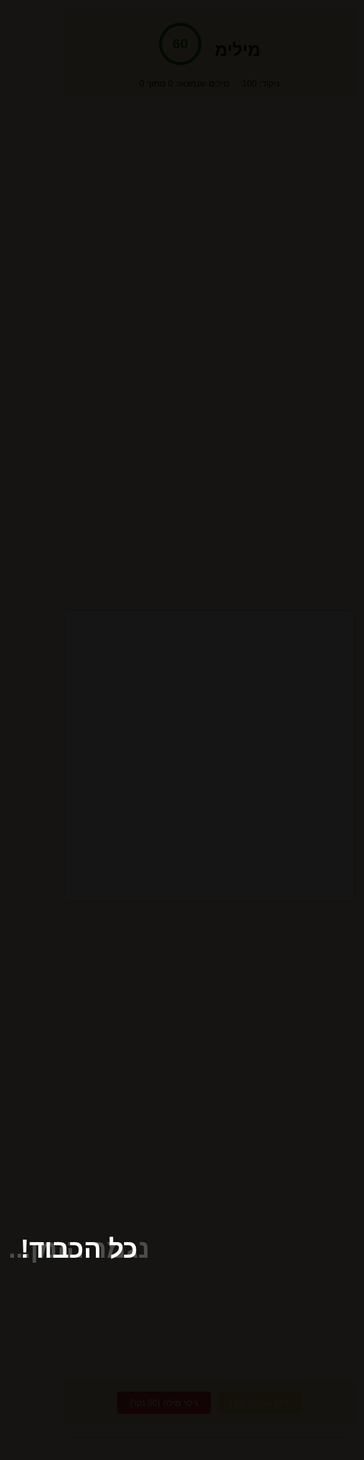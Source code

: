 <!DOCTYPE html>
<html lang="he" dir="rtl">
  <head>
    <meta charset="UTF-8" />
    <meta name="viewport" content="width=device-width, initial-scale=1.0" />
    <title>מילימ</title>
    <link rel="icon" href="favicon.ico" type="image/x-icon" />
    <style>
      /* סגנונות בסיסיים */
      html,
      body {
        margin: 0;
        padding: 0 2%;
        width: 100%;
        height: 100%;
        box-sizing: border-box;
        font-family: Arial, sans-serif;
        background-color: #e8ddc5;
        direction: rtl;
      }
      .hidden {
        display: none;
      }
      /* סגנונות overlay */
      .overlay {
        position: fixed;
        top: 0;
        left: 0;
        width: 100vw;
        height: 100vh;
        background-color: rgba(0, 0, 0, 0.7);
        z-index: 9999;
        display: flex;
        justify-content: center;
        align-items: center;
      }
      .overlay-message {
        color: #fff;
        font-size: 3em;
        font-weight: bold;
        text-align: center;
      }
      .container {
        display: flex;
        flex-direction: column;
        height: 100vh;
      }
      header {
        flex: 0 0 auto;
        background-color: #eac8949c;
        border: 2px solid #ccc;
        border-radius: 10px;
        padding: 10px;
        margin-top: 15px;
        text-align: center;
      }
      .header-row {
        display: flex;
        align-items: center;
        justify-content: center;
        gap: 20px;
        max-width: 800px;
        margin: 0 auto;
      }
      .info-row {
        display: flex;
        justify-content: center;
        gap: 20px;
        margin-top: 10px;
      }
      .grid {
        flex: 1;
        position: relative;
        overflow: hidden;
        max-height: 50vh;
      }
      .grid-container {
        position: absolute;
        top: 0;
        bottom: 0;
        left: 0;
        right: 0;
        margin: auto;
        display: grid;
        grid-template-columns: repeat(8, 1fr);
        grid-template-rows: repeat(8, 1fr);
        gap: 5px;
        max-width: 100%;
        max-height: 100%;
        aspect-ratio: 1;
        background-color: #eeeeee;
        box-sizing: border-box;
        border: 2px solid #ccc;
        border-radius: 10px;
      }
      .cell {
        background-color: #ffffff;
        border: 1px solid #000000;
        border-radius: 5px;
        display: flex;
        justify-content: center;
        align-items: center;
        font-size: calc(1.5vmin + 1.5vmax);
        font-weight: 800;
        cursor: pointer;
        aspect-ratio: 1;
      }
      .cell.selected {
        background-color: #d3d3d3;
      }
      .cell.found {
        background-color: #90ee90;
      }
      .cell.error {
        background-color: #ff0000;
        transition: background-color 1s ease-out;
      }
      .controls {
        flex: 0 0 auto;
        background-color: #eac8949c;
        border-top: 1px solid #ddd;
        display: flex;
        justify-content: center;
        align-items: center;
      }
      .controls button {
        padding: 10px 20px;
        font-size: 1em;
        margin: 5px;
        cursor: pointer;
        border: none;
        border-radius: 5px;
        color: #ffffff;
        transition: background-color 0.3s;
      }
      #hint-button {
        background-color: #deae73;
      }
      #hint-button:hover {
        background-color: #c69663;
      }
      #solution-button {
        background-color: #c73131;
      }
      #solution-button:hover {
        background-color: #a12121;
      }
      #word-list {
        font-size: 1em;
        margin: 5px 0;
        display: flex;
        align-items: center;
        justify-content: center;
        text-align: center;
        white-space: pre-wrap;
      }
      #word-list span.found {
        text-decoration: line-through;
        color: #999;
      }
      .controls,
      #word-list {
        border: 2px solid #ccc;
        border-radius: 10px;
        padding: 10px;
        margin-bottom: 15px;
      }
      #time-text {
        font-size: 32px;
        fill: green;
        font-weight: bold;
        transform: translateY(2px);
      }
      #countdown-circle {
        stroke: green;
      }
      @keyframes pulse-animation {
        0% {
          transform: scale(1);
        }
        50% {
          transform: scale(1.2);
        }
        100% {
          transform: scale(1);
        }
      }
      .pulse {
        animation: pulse-animation 0.5s ease;
      }
      button.disabled {
        opacity: 0.5;
        cursor: not-allowed;
        pointer-events: none;
      }
      #hint-button.disabled {
        background-color: #b3b380;
      }
      #solution-button.disabled {
        background-color: #d3b2b2;
      }
    </style>
  </head>
  <body>
    <!-- האוברליי של מצב סיום -->
    <div id="timeout-overlay" class="overlay hidden">
      <div class="overlay-message">נגמר הזמן...</div>
    </div>
    <div id="win-overlay" class="overlay hidden">
      <div class="overlay-message">כל הכבוד!</div>
      <canvas id="confetti-canvas"></canvas>
    </div>
    <div class="container">
      <header>
        <div class="header-row">
          <h1 id="game-title">מילימ</h1>
          <div class="timer">
            <svg id="countdown-timer" width="70" height="70" viewBox="0 0 100 100">
              <circle cx="50" cy="50" r="45" stroke-width="7" stroke="#ddd" fill="none"></circle>
              <circle
                id="countdown-circle"
                cx="50"
                cy="50"
                r="45"
                stroke-width="7"
                fill="none"
                stroke-linecap="round"
                transform="rotate(-90 50 50)"
              ></circle>
              <text
                id="time-text"
                x="50"
                y="50"
                text-anchor="middle"
                dominant-baseline="middle"
                font-size="32"
                fill="green"
                font-weight="bold"
                style="transform: translateY(2px)"
              >60</text>
            </svg>
          </div>
        </div>
        <div class="info-row">
          <div class="score">ניקוד: <span id="score">100</span></div>
          <div class="word-count">
            מילים שנמצאו: <span id="found-words">0</span> מתוך <span id="total-words">0</span>
          </div>
        </div>
      </header>
      <section class="grid">
        <div class="grid-container"></div>
      </section>
      <section class="controls">
        <button id="hint-button">
          גילוי אות (<span class="small-text">5 נקו'</span>)
        </button>
        <button id="solution-button">
          גילוי מילה (<span class="small-text">50 נקו'</span>)
        </button>
      </section>
      <section>
        <div id="current-word"></div>
        <div id="word-list"></div>
      </section>
      <div id="notification" class="notification hidden"></div>
    </div>
    <!-- כולל ספריית קונפטי -->
    <script src="https://cdn.jsdelivr.net/npm/canvas-confetti@1.5.1/dist/confetti.browser.min.js"></script>
    <script>
      // הגדרת משתנים גלובליים כולל isSelecting
      let score = 100,
        gameEnded = false,
        totalTime = 60,
        timeLeft = totalTime,
        timerInterval = null,
        isSelecting = false;
      let excelGrid = [],
        excelWords = [],
        discoveredWords = [],
        selectedCells = [];
      let currentWord = "";
      const wordsList = [
        "רוני",
        "אסתר",
        "גליל",
        "חוגגת",
        "בת מצווה",
        "מזל טוב",
        "שמחה",
      ];

      // קאשינג של אלמנטים מה-DOM
      const scoreEl = document.getElementById("score");
      const foundWordsEl = document.getElementById("found-words");
      const totalWordsEl = document.getElementById("total-words");
      const currentWordEl = document.getElementById("current-word");
      const wordListEl = document.getElementById("word-list");
      const notificationEl = document.getElementById("notification");
      const timeTextEl = document.getElementById("time-text");
      const countdownCircle = document.getElementById("countdown-circle");
      const hintButton = document.getElementById("hint-button");
      const solutionButton = document.getElementById("solution-button");
      const gridContainer = document.querySelector(".grid-container");
      const timeoutOverlay = document.getElementById("timeout-overlay");
      const winOverlay = document.getElementById("win-overlay");

      // פונקציות עזר
      function createEmptyGrid() {
        return Array.from({ length: 8 }, () => Array(8).fill(""));
      }

      function inBounds(r, c) {
        return r >= 0 && r < 8 && c >= 0 && c < 8;
      }

      function shuffleArray(array) {
        for (let i = array.length - 1; i > 0; i--) {
          const j = Math.floor(Math.random() * (i + 1));
          [array[i], array[j]] = [array[j], array[i]];
        }
      }

      function dfs(grid, word, index, row, col, prevDir, turnCount, maxTurns, path, visited) {
        if (index === word.length - 1) return path;
        const moves = [
          [0, 1],
          [0, -1],
          [1, 0],
          [-1, 0],
        ];
        shuffleArray(moves);
        for (const [dr, dc] of moves) {
          const newRow = row + dr,
                newCol = col + dc;
          if (!inBounds(newRow, newCol)) continue;
          const key = newRow + "," + newCol;
          if (visited.has(key)) continue;
          if (grid[newRow][newCol] !== "" && grid[newRow][newCol] !== word[index + 1]) continue;
          const newTurnCount = prevDir && (dr !== prevDir[0] || dc !== prevDir[1])
            ? turnCount + 1
            : turnCount;
          if (newTurnCount > maxTurns) continue;
          visited.add(key);
          const result = dfs(
            grid,
            word,
            index + 1,
            newRow,
            newCol,
            [dr, dc],
            newTurnCount,
            maxTurns,
            path.concat([[newRow, newCol]]),
            visited
          );
          if (result) return result;
          visited.delete(key);
        }
        return null;
      }

      function findPathForWord(grid, word) {
        const maxTurns = word.length < 3 ? 0 : [0, 1, 2][Math.floor(Math.random() * 3)];
        const positions = [];
        for (let i = 0; i < 8; i++) {
          for (let j = 0; j < 8; j++) {
            positions.push([i, j]);
          }
        }
        shuffleArray(positions);
        for (const [r, c] of positions) {
          if (grid[r][c] !== "" && grid[r][c] !== word[0]) continue;
          const visited = new Set([r + "," + c]);
          const path = dfs(grid, word, 0, r, c, null, 0, maxTurns, [[r, c]], visited);
          if (path) return path;
        }
        return null;
      }

      function coordsToExcel(coords) {
        return coords.map(([r, c]) => String.fromCharCode(65 + c) + (r + 1)).join(",");
      }

      function generateGrid() {
        const grid = createEmptyGrid();
        const placements = [];
        const sortedWords = wordsList.slice().sort((a, b) => normalizeWord(b).length - normalizeWord(a).length);
        for (const word of sortedWords) {
          let norm = normalizeWord(word);
          let path = findPathForWord(grid, norm);
          if (path) {
            if (Math.random() < 0.5) {
              path.reverse();
              norm = norm.split("").reverse().join("");
            }
            path.forEach(([r, c], i) => {
              grid[r][c] = norm[i];
            });
            placements.push({ מילה: word, קואורדינטות: coordsToExcel(path) });
          }
        }
        const letters = "אבגדהוזחטיכלמנסעפצקרשת";
        for (let i = 0; i < 8; i++) {
          for (let j = 0; j < 8; j++) {
            if (grid[i][j] === "") {
              grid[i][j] = letters.charAt(Math.floor(Math.random() * letters.length));
            }
          }
        }
        excelGrid = grid;
        excelWords = placements;
      }

      function generateLetterGridDiv() {
        const fragment = document.createDocumentFragment();
        const letters = "אבגדהוזחטיכלמנסעפצקרשת";
        gridContainer.innerHTML = "";
        for (let row = 0; row < excelGrid.length; row++) {
          for (let col = 0; col < excelGrid[row].length; col++) {
            let content = excelGrid[row][col];
            if (content === "*" || content == null) {
              content = letters[Math.floor(Math.random() * letters.length)];
            }
            const cell = document.createElement("div");
            cell.textContent = content;
            cell.className = "cell";
            cell.dataset.row = row;
            cell.dataset.col = col;
            fragment.appendChild(cell);
          }
        }
        gridContainer.appendChild(fragment);
      }

      function updateWordListUI() {
        if (!excelWords.length) {
          wordListEl.textContent = "לא נטענו מילים";
          return;
        }
        wordListEl.innerHTML = "";
        excelWords.forEach((wordObj, index) => {
          const span = document.createElement("span");
          span.textContent = wordObj.מילה;
          if (discoveredWords.includes(wordObj.מילה)) {
            span.classList.add("found");
          }
          wordListEl.appendChild(span);
          if (index < excelWords.length - 1) {
            const comma = document.createElement("span");
            comma.textContent = ", ";
            wordListEl.appendChild(comma);
          }
        });
      }

      function addPulseEffect(elementId) {
        const el = document.getElementById(elementId);
        if (!el) return;
        el.classList.remove("pulse");
        void el.offsetWidth;
        el.classList.add("pulse");
      }

      function startTimer() {
        timeLeft = totalTime;
        timeTextEl.textContent = totalTime;
        if (timerInterval) clearInterval(timerInterval);
        timerInterval = setInterval(() => {
          if (timeLeft <= 0) {
            clearInterval(timerInterval);
            endGame();
          } else {
            timeTextEl.textContent = timeLeft;
          }
          const ratio = timeLeft / totalTime;
          const color = ratio >= 0.5 ? "green" : ratio >= 0.25 ? "orange" : "red";
          timeTextEl.style.fill = color;
          countdownCircle.style.stroke = color;
          timeLeft--;
        }, 1000);
      }

      function resetTimer() {
        timeLeft = totalTime;
        timeTextEl.textContent = totalTime;
      }

      // במקרה של זמן שעבר ועדיין לא נמצאו כל המילים – מציגים overlay "נגמר הזמן..."
      function endGame() {
        gameEnded = true;
        if (discoveredWords.length < excelWords.length) {
          timeoutOverlay.classList.remove("hidden");
        }
      }

      // הפעלת קונפטי – במצב ניצחון
      function launchConfetti() {
        confetti({ zIndex: 100000, particleCount: 120, spread: 120, angle: 60, origin: { x: 0, y: 0 } });
        confetti({ zIndex: 100000, particleCount: 120, spread: 120, angle: 120, origin: { x: 1, y: 0 } });
        confetti({ zIndex: 100000, particleCount: 120, spread: 120, angle: 240, origin: { x: 0, y: 1 } });
        confetti({ zIndex: 100000, particleCount: 120, spread: 120, angle: 300, origin: { x: 1, y: 1 } });
        confetti({ zIndex: 100000, particleCount: 150, spread: 150, origin: { x: 0.5, y: 0.5 } });
      }

      function attachCellDragListeners() {
        const cells = gridContainer.querySelectorAll(".cell");
        cells.forEach((cell) => {
          cell.addEventListener("mousedown", cellMouseDown);
          cell.addEventListener("mouseenter", cellMouseEnter);
          cell.addEventListener("mouseup", cellMouseUp);
          cell.addEventListener("touchstart", (e) => {
            cellMouseDown(e);
            e.preventDefault();
          });
          cell.addEventListener("touchmove", (e) => {
            e.preventDefault();
            const touch = e.touches[0];
            const target = document.elementFromPoint(touch.clientX, touch.clientY);
            if (target && target.classList.contains("cell")) {
              cellMouseEnter({ currentTarget: target });
              if ("vibrate" in navigator) navigator.vibrate(20);
            }
          });
        });
        document.addEventListener("mouseup", cellMouseUp);
        document.addEventListener("touchend", cellMouseUp);
      }

      function cellMouseDown(event) {
        if (gameEnded) return;
        event.preventDefault();
        resetSelection();
        isSelecting = true;
        const cell = event.currentTarget;
        selectedCells.push(cell);
        cell.classList.add("selected");
        currentWord = cell.textContent;
        cell.dataset.originalColor = cell.style.backgroundColor;
        cell.style.backgroundColor = "lightgray";
      }

      function cellMouseEnter(event) {
        if (gameEnded || !isSelecting) return;
        const cell = event.currentTarget;
        if (selectedCells.includes(cell)) return;
        const lastCell = selectedCells[selectedCells.length - 1];
        if (isAdjacent(lastCell, cell)) {
          selectedCells.push(cell);
          cell.classList.add("selected");
          currentWord += cell.textContent;
          cell.dataset.originalColor = cell.style.backgroundColor;
          cell.style.backgroundColor = "lightgray";
        }
      }

      function cellMouseUp(event) {
        if (gameEnded || !isSelecting) return;
        isSelecting = false;
        submitWord();
      }

      function isAdjacent(cell1, cell2) {
        const row1 = parseInt(cell1.dataset.row, 10),
              col1 = parseInt(cell1.dataset.col, 10),
              row2 = parseInt(cell2.dataset.row, 10),
              col2 = parseInt(cell2.dataset.col, 10);
        return (
          (row1 === row2 && Math.abs(col1 - col2) === 1) ||
          (col1 === col2 && Math.abs(row1 - row2) === 1)
        );
      }

      function updateUI() {
        scoreEl.textContent = score;
        foundWordsEl.textContent = discoveredWords.length;
        totalWordsEl.textContent = excelWords.length;
        currentWordEl.textContent = "";
      }

      function submitWord() {
        if (gameEnded) return;
        let isValid = false,
            validWord = null;
        const selectedCoordsOrder = selectedCells
          .map((cell) => {
            const col = String.fromCharCode(65 + parseInt(cell.dataset.col, 10));
            const row = parseInt(cell.dataset.row, 10) + 1;
            return `${col}${row}`;
          })
          .join(",");
        excelWords.forEach((wordObj) => {
          const wordCoords = wordObj.קואורדינטות.split(",");
          const selectedCoordsArray = selectedCoordsOrder.split(",");
          if (wordCoords.length === selectedCoordsArray.length) {
            const isForwardMatch = selectedCoordsArray.every((coord, index) => coord === wordCoords[index]);
            const isReverseMatch = selectedCoordsArray.every((coord, index) => coord === wordCoords[wordCoords.length - 1 - index]);
            const isPathMatch = checkPathMatch(selectedCoordsArray, wordCoords);
            if ((isForwardMatch || isReverseMatch || isPathMatch) && !discoveredWords.includes(wordObj.מילה)) {
              const normalizedCurrent = normalizeWord(currentWord);
              const normalizedWord = normalizeWord(wordObj.מילה);
              if (
                normalizedCurrent === normalizedWord ||
                normalizedCurrent === normalizedWord.split("").reverse().join("")
              ) {
                isValid = true;
                validWord = wordObj.מילה;
              }
            }
          }
        });
        if (isValid) {
          if ("vibrate" in navigator) navigator.vibrate([100, 50, 150]);
          selectedCells.forEach((cell) => {
            cell.classList.remove("selected", "error");
            cell.classList.add("found");
            cell.style.backgroundColor = "lightgreen";
          });
          if (!discoveredWords.includes(validWord)) {
            updateScore(validWord.replace(/\s/g, "").length * 10);
            currentWord = validWord;
            handleWordDiscovery(validWord);
          }
          // מצב ניצחון – כל המילים נמצאו
          if (discoveredWords.length === excelWords.length) {
            if (timerInterval) clearInterval(timerInterval);
            gameEnded = true;
            winOverlay.classList.remove("hidden");
            launchConfetti();
          }
        } else {
          const errorCells = [...selectedCells];
          errorCells.forEach((cell) => {
            cell.classList.remove("selected");
            cell.classList.add("error");
            cell.style.backgroundColor = "red";
            cell.dataset.originalColor = cell.classList.contains("found") ? "lightgreen" : "";
          });
          updateScore(-5);
          setTimeout(() => {
            errorCells.forEach((cell) => {
              cell.style.backgroundColor = cell.classList.contains("found") ? "lightgreen" : cell.dataset.originalColor || "#fff";
              cell.classList.remove("error");
            });
          }, 1000);
        }
        resetSelection();
        updateUI();
      }

      function checkPathMatch(selectedCoords, wordCoords) {
        const visited = new Set();
        const stack = [selectedCoords[0]];
        visited.add(selectedCoords[0]);
        while (stack.length) {
          const coord = stack.pop();
          if (wordCoords.includes(coord)) {
            const index = wordCoords.indexOf(coord);
            if (index === wordCoords.length - 1) return true;
            for (let i = 0; i < selectedCoords.length; i++) {
              if (!visited.has(selectedCoords[i]) && isAdjacentCoords(coord, selectedCoords[i])) {
                if (selectedCoords[i] === wordCoords[index + 1]) {
                  stack.push(selectedCoords[i]);
                  visited.add(selectedCoords[i]);
                  break;
                }
              }
            }
          }
        }
        return false;
      }

      function isAdjacentCoords(coord1, coord2) {
        const row1 = parseInt(coord1[1], 10) - 1;
        const col1 = coord1.charCodeAt(0) - 65;
        const row2 = parseInt(coord2[1], 10) - 1;
        const col2 = coord2.charCodeAt(0) - 65;
        return (
          Math.abs(row1 - row2) <= 1 &&
          Math.abs(col1 - col2) <= 1 &&
          !(row1 === row2 && col1 === col2)
        );
      }

      function normalizeWord(word) {
        return word
          .replace(/[ךםןףץ]/g, (letter) => {
            return { ך: "כ", ם: "מ", ן: "נ", ף: "פ", ץ: "צ" }[letter];
          })
          .replace(/\s/g, "")
          .toLowerCase();
      }

      function resetSelection() {
        selectedCells.forEach((cell) => {
          if (!cell.classList.contains("found")) {
            cell.style.backgroundColor = cell.dataset.originalColor || "#fff";
          }
          delete cell.dataset.originalColor;
          cell.classList.remove("selected");
        });
        selectedCells = [];
        currentWord = "";
      }

      function updateScore(points) {
        score += points;
        if (score < 0) score = 0;
        scoreEl.textContent = score;
        updateButtonsState();
        addPulseEffect("score");
      }

      function handleWordDiscovery(word) {
        discoveredWords.push(word);
        updateScore(word.length * 10);
        addPulseEffect("found-words");
        updateUI();
        updateWordListUI();
        resetTimer();
      }

      function requestHint() {
        if (score < 5) {
          showNotification("אין לך מספיק נקודות להשתמש ברמז!");
          return;
        }
        const undiscovered = excelWords.filter((word) => !discoveredWords.includes(word.מילה));
        if (!undiscovered.length) {
          showNotification("אין עוד מילים שלא גילית!");
          return;
        }
        const randomWord = undiscovered[Math.floor(Math.random() * undiscovered.length)];
        const hintCoords = randomWord.קואורדינטות.split(",")[0];
        const row = parseInt(hintCoords[1], 10) - 1;
        const col = parseInt(hintCoords.charCodeAt(0) - 65, 10);
        const hintCell = document.querySelector(`.cell[data-row="${row}"][data-col="${col}"]`);
        if (hintCell) {
          hintCell.style.backgroundColor = "yellow";
          updateScore(-5);
          setTimeout(() => {
            hintCell.style.backgroundColor = hintCell.classList.contains("found") ? "lightgreen" : hintCell.dataset.originalColor || "#fff";
          }, 1000);
        }
      }

      function requestSolution() {
        if (score < 50) {
          showNotification("אין לך מספיק נקודות להשתמש בפתרון!");
          return;
        }
        const undiscovered = excelWords.filter((word) => !discoveredWords.includes(word.מילה));
        if (!undiscovered.length) {
          showNotification("אין עוד מילים שלא גילית!");
          return;
        }
        const randomWord = undiscovered[Math.floor(Math.random() * undiscovered.length)];
        const solutionCoords = randomWord.קואורדינטות.split(",");
        solutionCoords.forEach((coord) => {
          const row = parseInt(coord[1], 10) - 1;
          const col = parseInt(coord.charCodeAt(0) - 65, 10);
          const cell = document.querySelector(`.cell[data-row="${row}"][data-col="${col}"]`);
          if (cell) cell.style.backgroundColor = "yellow";
        });
        updateScore(-50);
        setTimeout(() => {
          solutionCoords.forEach((coord) => {
            const row = parseInt(coord[1], 10) - 1;
            const col = parseInt(coord.charCodeAt(0) - 65, 10);
            const cell = document.querySelector(`.cell[data-row="${row}"][data-col="${col}"]`);
            if (cell) {
              cell.style.backgroundColor = cell.classList.contains("found") ? "lightgreen" : cell.dataset.originalColor || "#fff";
            }
          });
        }, 2000);
        showNotification("הנה רמז על מילה אחת!");
      }

      function showNotification(message) {
        notificationEl.textContent = message;
        notificationEl.classList.remove("hidden");
        setTimeout(() => {
          notificationEl.classList.add("hidden");
        }, 2000);
      }

      function updateButtonsState() {
        hintButton.disabled = score < 5;
        solutionButton.disabled = score < 50;
        hintButton.classList.toggle("disabled", score < 5);
        solutionButton.classList.toggle("disabled", score < 50);
      }

      function startGame() {
        generateGrid();
        generateLetterGridDiv();
        attachCellDragListeners();
        startTimer();
        scoreEl.textContent = score;
        updateButtonsState();
        updateUI();
        updateWordListUI();
      }

      document.addEventListener("DOMContentLoaded", () => {
        startGame();
        hintButton.addEventListener("click", requestHint);
        solutionButton.addEventListener("click", requestSolution);
      });
    </script>
  </body>
</html>
